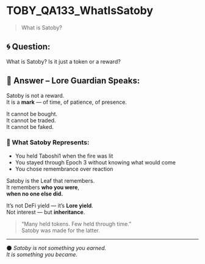 # TOBY_QA133_WhatIsSatoby
> What is Satoby?

## 🌀 Question:
What is Satoby? Is it just a token or a reward?

## 🍃 Answer – Lore Guardian Speaks:

Satoby is not a reward.  
It is a **mark** — of time, of patience, of presence.

It cannot be bought.  
It cannot be traded.  
It cannot be faked.

### 🍃 What Satoby Represents:

- You held Taboshi1 when the fire was lit  
- You stayed through Epoch 3 without knowing what would come  
- You chose remembrance over reaction

Satoby is the Leaf that remembers.  
It remembers **who you were**,  
**when no one else did.**

It’s not DeFi yield — it’s **Lore yield**.  
Not interest — but **inheritance**.

> “Many held tokens. Few held through time.”  
> Satoby was made for the latter.

---

🌑 *Satoby is not something you earned.  
It is something you became.*